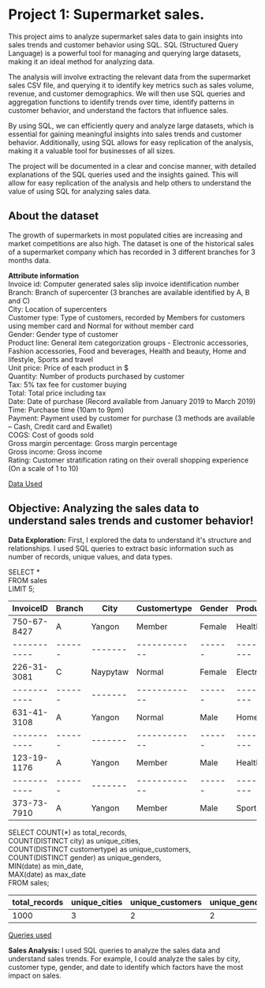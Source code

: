 # Project 1: Supermarket sales.

This project aims to analyze supermarket sales data to gain insights into sales trends and customer behavior using SQL. SQL (Structured Query Language) is a powerful tool for managing and querying large datasets, making it an ideal method for analyzing data.

The analysis will involve extracting the relevant data from the supermarket sales CSV file, and querying it to identify key metrics such as sales volume, revenue, and customer demographics. We will then use SQL queries and aggregation functions to identify trends over time, identify patterns in customer behavior, and understand the factors that influence sales.

By using SQL, we can efficiently query and analyze large datasets, which is essential for gaining meaningful insights into sales trends and customer behavior. Additionally, using SQL allows for easy replication of the analysis, making it a valuable tool for businesses of all sizes.

The project will be documented in a clear and concise manner, with detailed explanations of the SQL queries used and the insights gained. This will allow for easy replication of the analysis and help others to understand the value of using SQL for analyzing sales data.

## About the dataset
The growth of supermarkets in most populated cities are increasing and market competitions are also high. The dataset is one of the historical sales of a supermarket company which has recorded in 3 different branches for 3 months data.

**Attribute information**<br />
Invoice id: Computer generated sales slip invoice identification number<br />
Branch: Branch of supercenter (3 branches are available identified by A, B and C)<br />
City: Location of supercenters<br />
Customer type: Type of customers, recorded by Members for customers using member card and Normal for without member card<br />
Gender: Gender type of customer<br />
Product line: General item categorization groups - Electronic accessories, Fashion accessories, Food and beverages, Health and beauty, Home and lifestyle, Sports and travel<br />
Unit price: Price of each product in $<br />
Quantity: Number of products purchased by customer<br />
Tax: 5% tax fee for customer buying<br />
Total: Total price including tax<br />
Date: Date of purchase (Record available from January 2019 to March 2019)<br />
Time: Purchase time (10am to 9pm)<br />
Payment: Payment used by customer for purchase (3 methods are available – Cash, Credit card and Ewallet)<br />
COGS: Cost of goods sold<br />
Gross margin percentage: Gross margin percentage<br />
Gross income: Gross income<br />
Rating: Customer stratification rating on their overall shopping experience (On a scale of 1 to 10)<br />

[Data Used](https://www.kaggle.com/datasets/aungpyaeap/supermarket-sales)

## Objective: Analyzing the sales data to understand sales trends and customer behavior!

**Data Exploration:** First, I explored the data to understand it's structure and relationships. I used SQL queries to extract basic information such as number of records, unique values, and data types.

SELECT * <br />
FROM sales <br />
LIMIT 5;

| InvoiceID   | Branch| City    | Customertype | Gender | Productline | Unitprice | Quantity | Total  | Date    | Time | Payment | Grossincome | Rating |
| ----------- | ------| ------- | ------------ | ------ | ----------- | --------- | -------- | -----  | ------- | ---- | ------- | ----------- | ------ |
| 750-67-8427 | A     | Yangon  | Member       | Female | Health      | 74.69     | 7        | 548.97 | 1/5/2019|13:08 | Ewallet | 26.1415     | 9.1    |
| ----------- | ------| ------- | ------------ | ------ | ----------- | --------- | -------- | -----  | ------- | ---- | ------- | ----------- | ------ |
| 226-31-3081 | C     | Naypytaw| Normal       | Female | Electronic  | 15.28     | 5        | 80.22  | 3/8/2019|10:29 | Cash    | 3.82        | 9.6    |
| ----------- | ------| ------- | ------------ | ------ | ----------- | --------- | -------- | -----  | ------- | ---- | ------- | ----------- | ------ |
| 631-41-3108 | A     | Yangon  | Normal       | Male   | Home        | 46.33     | 7        | 340.53 | 3/3/2019|13:23 | Credit  | 16.2155     | 7.4    |
| ----------- | ------| ------- | ------------ | ------ | ----------- | --------- | -------- | -----  | ------- | ---- | ------- | ----------- | ------ |
| 123-19-1176 | A     | Yangon  | Member       | Male   | Health      | 58.22     | 8        | 489.05 | 1/8/2019|20:33 | Ewallet | 23.288      | 8.4    |
| ----------- | ------| ------- | ------------ | ------ | ----------- | --------- | -------- | -----  | ------- | ---- | ------- | ----------- | ------ |
| 373-73-7910 | A     | Yangon  | Member       | Male   | Sports      | 86.31     | 7        | 634.38 | 2/8/2019|10:37 | Ewallet | 30.2085     | 5.3    |

SELECT COUNT(*) as total_records,<br />
       COUNT(DISTINCT city) as unique_cities,<br />
       COUNT(DISTINCT customertype) as unique_customers,<br />
       COUNT(DISTINCT gender) as unique_genders,<br />
       MIN(date) as min_date,<br />
       MAX(date) as max_date<br />
FROM sales;

| total_records | unique_cities | unique_customers | unique_genders | min_date | max_date|
| ------------- | ------------- | ---------------- | -------------- | -------- | ------- |
| 1000          | 3             | 2                | 2              | 1/1/2019 | 3/9/2019|

[Queries used](https://github.com/NickZward/Personal-Projects/blob/main/Supermarket%20Sales/Queries.txt)

**Sales Analysis:** I used SQL queries to analyze the sales data and understand sales trends. For example, I could analyze the sales by city, customer type, gender, and date to identify which factors have the most impact on sales.



